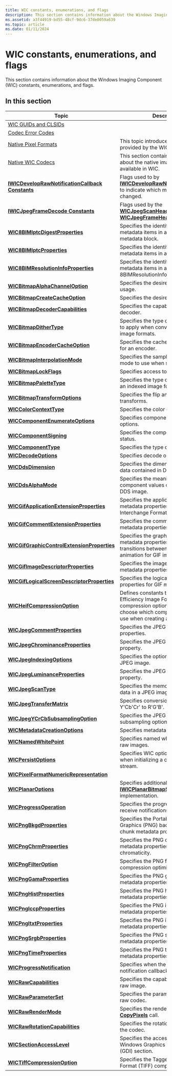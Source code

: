 ```yaml
---
title: WIC constants, enumerations, and flags
description: This section contains information about the Windows Imaging Component (WIC) constants, enumerations, and flags.
ms.assetid: a3f44919-bd55-48cf-9dc6-37de0059a639
ms.topic: article
ms.date: 01/11/2024
---
```


# WIC constants, enumerations, and flags

This section contains information about the Windows Imaging Component (WIC) constants, enumerations, and flags.

## In this section

| Topic | Description |
|-|-|
| [WIC GUIDs and CLSIDs](-wic-guids-clsids.md) | |
| [Codec Error Codes](-wic-codec-error-codes.md) | |
| [Native Pixel Formats](-wic-codec-native-pixel-formats.md) | This topic introduces the pixel formats provided by the WIC |
| [Native WIC Codecs](native-wic-codecs.md) | This section contains information about the native imaging codecs available in WIC. |
| [**IWICDevelopRawNotificationCallback Constants**](-wic-codec-iwicdeveloprawnotification-constants.md) | Flags used to by [**IWICDevelopRawNotificationCallback**](/windows/win32/api/wincodec/nn-wincodec-iwicdeveloprawnotificationcallback) to indicate which members have changed. |
| [**IWICJpegFrameDecode Constants**](iwicjpegframedecode-constants.md) | Flags used by the [**WICJpegScanHeader**](/windows/win32/api/wincodec/ns-wincodec-wicjpegscanheader) and [**WICJpegFrameHeader**](/windows/win32/api/wincodec/ns-wincodec-wicjpegframeheader). |
| [**WIC8BIMIptcDigestProperties**](/windows/win32/api/wincodec/ne-wincodec-wic8bimiptcdigestproperties) | Specifies the identifiers of the metadata items in an 8BIM IPTC digest metadata block. |
| [**WIC8BIMIptcProperties**](/windows/win32/api/wincodec/ne-wincodec-wic8bimiptcproperties) | Specifies the identifiers of the metadata items in an 8BIM IPTC block. |
| [**WIC8BIMResolutionInfoProperties**](/windows/win32/api/wincodec/ne-wincodec-wic8bimresolutioninfoproperties) | Specifies the identifiers of the metadata items in an 8BIMResolutionInfo block. |
| [**WICBitmapAlphaChannelOption**](/windows/win32/api/wincodec/ne-wincodec-wicbitmapalphachanneloption) | Specifies the desired alpha channel usage. |
| [**WICBitmapCreateCacheOption**](/windows/win32/api/wincodec/ne-wincodec-wicbitmapcreatecacheoption) | Specifies the desired cache usage. |
| [**WICBitmapDecoderCapabilities**](/windows/win32/api/wincodec/ne-wincodec-wicbitmapdecodercapabilities) | Specifies the capabilities of the decoder. |
| [**WICBitmapDitherType**](/windows/win32/api/wincodec/ne-wincodec-wicbitmapdithertype) | Specifies the type of [dither](/windows) algorithm to apply when converting between image formats. |
| [**WICBitmapEncoderCacheOption**](/windows/win32/api/wincodec/ne-wincodec-wicbitmapencodercacheoption) | Specifies the cache options available for an encoder. |
| [**WICBitmapInterpolationMode**](/windows/win32/api/wincodec/ne-wincodec-wicbitmapinterpolationmode) | Specifies the sampling or filtering mode to use when scaling an image. |
| [**WICBitmapLockFlags**](/windows/win32/api/wincodec/ne-wincodec-wicbitmaplockflags) | Specifies access to an [**IWICBitmap**](/windows/win32/api/wincodec/nn-wincodec-iwicbitmap). |
| [**WICBitmapPaletteType**](/windows/win32/api/wincodec/ne-wincodec-wicbitmappalettetype) | Specifies the type of palette used for an indexed image format. |
| [**WICBitmapTransformOptions**](/windows/win32/api/wincodec/ne-wincodec-wicbitmaptransformoptions) | Specifies the flip and rotation transforms. |
| [**WICColorContextType**](/windows/win32/api/wincodec/ne-wincodec-wiccolorcontexttype) | Specifies the color context types. |
| [**WICComponentEnumerateOptions**](/windows/win32/api/wincodec/ne-wincodec-wiccomponentenumerateoptions) | Specifies component enumeration options. |
| [**WICComponentSigning**](/windows/win32/api/wincodec/ne-wincodec-wiccomponentsigning) | Specifies the component signing status. |
| [**WICComponentType**](/windows/win32/api/wincodec/ne-wincodec-wiccomponenttype) | Specifies the type of WIC component. |
| [**WICDecodeOptions**](/windows/win32/api/wincodec/ne-wincodec-wicdecodeoptions) | Specifies decode options. |
| [**WICDdsDimension**](/windows/win32/api/wincodec/ne-wincodec-wicddsdimension) | Specifies the dimension type of the data contained in DDS image. |
| [**WICDdsAlphaMode**](/windows/win32/api/wincodec/ne-wincodec-wicddsalphamode) | Specifies the meaning of pixel color component values contained in the DDS image. |
| [**WICGifApplicationExtensionProperties**](/windows/win32/api/wincodec/ne-wincodec-wicgifapplicationextensionproperties) | Specifies the application extension metadata properties for a Graphics Interchange Format (GIF) image. |
| [**WICGifCommentExtensionProperties**](/windows/win32/api/wincodec/ne-wincodec-wicgifcommentextensionproperties) | Specifies the comment extension metadata properties for a GIF image. |
| [**WICGifGraphicControlExtensionProperties**](/windows/win32/api/wincodec/ne-wincodec-wicgifgraphiccontrolextensionproperties) | Specifies the graphic control extension metadata properties that define the transitions between each frame animation for GIF images. |
| [**WICGifImageDescriptorProperties**](/windows/win32/api/wincodec/ne-wincodec-wicgifimagedescriptorproperties) | Specifies the image descriptor metadata properties for GIF frames. |
| [**WICGifLogicalScreenDescriptorProperties**](/windows/win32/api/wincodec/ne-wincodec-wicgiflogicalscreendescriptorproperties) | Specifies the logical screen descriptor properties for GIF metadata. |
| [**WICHeifCompressionOption**](/windows/win32/api/wincodec/ne-wincodec-wicheifcompressionoption) | Defines constants that specify High Efficiency Image Format (HEIF) compression options. Allows you to choose which compression format to use when creating a HEIF image file. |
| [**WICJpegCommentProperties**](/windows/win32/api/wincodec/ne-wincodec-wicjpegcommentproperties) | Specifies the JPEG comment properties. |
| [**WICJpegChrominanceProperties**](/windows/win32/api/wincodec/ne-wincodec-wicjpegchrominanceproperties) | Specifies the JPEG chrominance table property. |
| [**WICJpegIndexingOptions**](/windows/win32/api/wincodec/ne-wincodec-wicjpegindexingoptions) | Specifies the options for indexing a JPEG image.  |
| [**WICJpegLuminanceProperties**](/windows/win32/api/wincodec/ne-wincodec-wicjpegluminanceproperties) | Specifies the JPEG luminance table property. |
| [**WICJpegScanType**](/windows/win32/api/wincodec/ne-wincodec-wicjpegscantype) | Specifies the memory layout of pixel data in a JPEG image scan.  |
| [**WICJpegTransferMatrix**](/windows/win32/api/wincodec/ne-wincodec-wicjpegtransfermatrix) | Specifies conversion matrix from Y'Cb'Cr' to R'G'B'.  |
| [**WICJpegYCrCbSubsamplingOption**](/windows/win32/api/wincodec/ne-wincodec-wicjpegycrcbsubsamplingoption) | Specifies the JPEG YCrCB subsampling options.  |
| [**WICMetadataCreationOptions**](/windows/win32/api/Wincodecsdk/ne-wincodecsdk-wicmetadatacreationoptions) | Specifies metadata creation options. |
| [**WICNamedWhitePoint**](/windows/win32/api/wincodec/ne-wincodec-wicnamedwhitepoint) | Specifies named white balances for raw images. |
| [**WICPersistOptions**](/windows/win32/api/Wincodecsdk/ne-wincodecsdk-wicpersistoptions) | Specifies WIC options that are used when initializing a component with a stream. |
| [**WICPixelFormatNumericRepresentation**](/windows/win32/api/wincodec/ne-wincodec-wicpixelformatnumericrepresentation) | |
| [**WICPlanarOptions**](/windows/win32/api/wincodec/ne-wincodec-wicplanaroptions) | Specifies additional options to an [**IWICPlanarBitmapSourceTransform**](/windows/win32/api/wincodec/nn-wincodec-iwicplanarbitmapsourcetransform) implementation.  |
| [**WICProgressOperation**](/windows/win32/api/wincodec/ne-wincodec-wicprogressoperation) | Specifies the progress operations to receive notifications for. |
| [**WICPngBkgdProperties**](/windows/win32/api/wincodec/ne-wincodec-wicpngbkgdproperties) | Specifies the Portable Network Graphics (PNG) background (bKGD) chunk metadata properties. |
| [**WICPngChrmProperties**](/windows/win32/api/wincodec/ne-wincodec-wicpngchrmproperties) | Specifies the PNG cHRM chunk metadata properties for CIE XYZ chromaticity. |
| [**WICPngFilterOption**](/windows/win32/api/wincodec/ne-wincodec-wicpngfilteroption) | Specifies the PNG filters available for compression optimization. |
| [**WICPngGamaProperties**](/windows/win32/api/wincodec/ne-wincodec-wicpnggamaproperties) | Specifies the PNG gAMA chunk metadata properties. |
| [**WICPngHistProperties**](/windows/win32/api/wincodec/ne-wincodec-wicpnghistproperties) | Specifies the PNG hIST chunk metadata properties. |
| [**WICPngIccpProperties**](/windows/win32/api/wincodec/ne-wincodec-wicpngiccpproperties) | Specifies the PNG iCCP chunk metadata properties. |
| [**WICPngItxtProperties**](/windows/win32/api/wincodec/ne-wincodec-wicpngitxtproperties) | Specifies the PNG iTXT chunk metadata properties. |
| [**WICPngSrgbProperties**](/windows/win32/api/wincodec/ne-wincodec-wicpngsrgbproperties) | Specifies the PNG sRGB chunk metadata properties. |
| [**WICPngTimeProperties**](/windows/win32/api/wincodec/ne-wincodec-wicpngtimeproperties) | Specifies the PNG tIME chunk metadata properties. |
| [**WICProgressNotification**](/windows/win32/api/wincodec/ne-wincodec-wicprogressnotification) | Specifies when the progress notification callback should be called. |
| [**WICRawCapabilities**](/windows/win32/api/wincodec/ne-wincodec-wicrawcapabilities) | Specifies the capability support of a raw image. |
| [**WICRawParameterSet**](/windows/win32/api/wincodec/ne-wincodec-wicrawparameterset) | Specifies the parameter set used by a raw codec. |
| [**WICRawRenderMode**](/windows/win32/api/wincodec/ne-wincodec-wicrawrendermode) | Specifies the render intent of the next [**CopyPixels**](/windows/win32/api/wincodec/nf-wincodec-iwicbitmapsource-copypixels) call.  |
| [**WICRawRotationCapabilities**](/windows/win32/api/wincodec/ne-wincodec-wicrawrotationcapabilities) | Specifies the rotation capabilities of the codec. |
| [**WICSectionAccessLevel**](/windows/win32/api/wincodec/ne-wincodec-wicsectionaccesslevel) | Specifies the access level of a Windows Graphics Device Interface (GDI) section. |
| [**WICTiffCompressionOption**](/windows/win32/api/wincodec/ne-wincodec-wictiffcompressionoption) | Specifies the Tagged Image File Format (TIFF) compression options. |